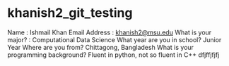 # khanish2_git_testing
Name : Ishmail Khan
Email Address : khanish2@msu.edu
What is your major? : Computational Data Science
What year are you in school? Junior Year
Where are you from? Chittagong, Bangladesh
What is your programming background? Fluent in python, not so fluent in C++ 
dfjffjfjfj